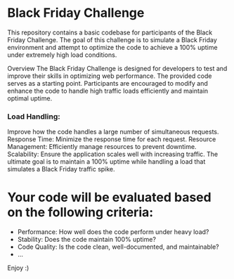 # Black Friday Challenge
This repository contains a basic codebase for participants of the Black Friday Challenge. The goal of this challenge is to simulate a Black Friday environment and attempt to optimize the code to achieve a 100% uptime under extremely high load conditions.

Overview
The Black Friday Challenge is designed for developers to test and improve their skills in optimizing web performance. The provided code serves as a starting point. Participants are encouraged to modify and enhance the code to handle high traffic loads efficiently and maintain optimal uptime.


### Load Handling:
Improve how the code handles a large number of simultaneous requests.
Response Time: Minimize the response time for each request.
Resource Management: Efficiently manage resources to prevent downtime.
Scalability: Ensure the application scales well with increasing traffic.
The ultimate goal is to maintain a 100% uptime while handling a load that simulates a Black Friday traffic spike.


# Your code will be evaluated based on the following criteria:

+ Performance: How well does the code perform under heavy load?
+ Stability: Does the code maintain 100% uptime?
+ Code Quality: Is the code clean, well-documented, and maintainable?
+ ...


Enjoy :)